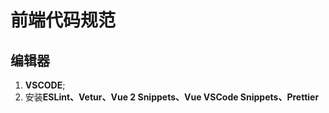<!--
 * @Author: your name
 * @Date: 2019-11-19 10:10:30
 * @LastEditTime: 2019-11-19 10:33:45
 * @LastEditors: Please set LastEditors
 * @Description: In User Settings Edit
 * @FilePath: /project/README.md
 -->

# 前端代码规范

## 编辑器

1. **VSCODE**;
2. 安装**ESLint、Vetur、Vue 2 Snippets、Vue VSCode Snippets、Prettier**
